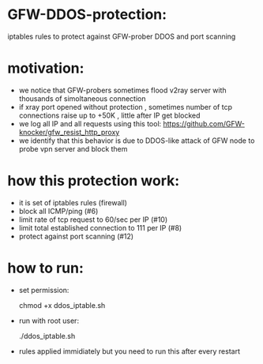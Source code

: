 # GFW-DDOS-protection:
iptables rules to protect against GFW-prober DDOS and port scanning

# motivation:
- we notice that GFW-probers sometimes flood v2ray server with thousands of simoltaneous connection
- if xray port opened without protection , sometimes number of tcp connections raise up to +50K , little after IP get blocked
- we log all IP and all requests using this tool: https://github.com/GFW-knocker/gfw_resist_http_proxy
- we identify that this behavior is due to DDOS-like attack of GFW node to probe vpn server and block them

# how this protection work:
- it is set of iptables rules (firewall)
- block all ICMP/ping (#6)
- limit rate of tcp request to 60/sec per IP (#10)
- limit total established connection to 111 per IP (#8)
- protect against port scanning (#12)


# how to run:
- set permission:

    chmod +x ddos_iptable.sh
- run with root user:

    ./ddos_iptable.sh
- rules applied immidiately but you need to run this after every restart

